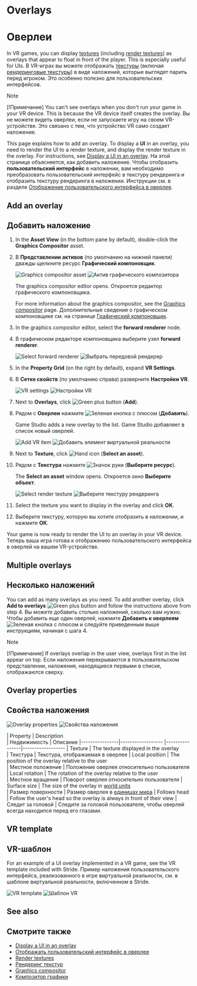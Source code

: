 # Overlays
# Оверлеи

In VR games, you can display [textures](../graphics/textures/index.md) (including [render textures](../graphics/graphics-compositor/render-textures.md)) as overlays that appear to float in front of the player. This is especially useful for UIs.
В VR-играх вы можете отображать [текстуры](../graphics/textures/index.md) (включая [рендеринговые текстуры](../graphics/graphics-compositor/render-textures.md)) в виде наложений, которые выглядят  парить перед игроком.  Это особенно полезно для пользовательских интерфейсов.

> [!Note]
> [!Примечание]
> You can't see overlays when you don't run your game in your VR device. This is because the VR device itself creates the overlay.
> Вы не можете видеть оверлеи, если не запускаете игру на своем VR-устройстве.  Это связано с тем, что устройство VR само создает наложение.

This page explains how to add an overlay. To display a **UI** in an overlay, you need to render the UI to a render texture, and display the render texture in the overlay. For instructions, see [Display a UI in an overlay](display-a-UI-in-an-overlay.md).
На этой странице объясняется, как добавить наложение.  Чтобы отобразить **пользовательский интерфейс** в наложении, вам необходимо преобразовать пользовательский интерфейс в текстуру рендеринга и отобразить текстуру рендеринга в наложении.  Инструкции см. в разделе [Отображение пользовательского интерфейса в оверлее](display-a-UI-in-an-overlay.md).

## Add an overlay
## Добавить наложение

1. In the **Asset View** (in the bottom pane by default), double-click the **Graphics Compositor** asset.
1. В **Представлении активов** (по умолчанию на нижней панели) дважды щелкните ресурс **Графический компоновщик**.

    ![Graphics compositor asset](../graphics/graphics-compositor/media/graphics-compositor-asset.png)
![Актив графического композитора](../graphics/graphics-compositor/media/graphics-compositor-asset.png)

    The graphics compositor editor opens.
Откроется редактор графического компоновщика.

    For more information about the graphics compositor, see the [Graphics compositor](../graphics/graphics-compositor/index.md) page.
Дополнительные сведения о графическом компоновщике см. на странице [Графический компоновщик](../graphics/graphics-compositor/index.md).

2. In the graphics compositor editor, select the **forward renderer** node.
2. В графическом редакторе компоновщика выберите узел **forward renderer**.

    ![Select forward renderer](media/select-forward-renderer.png)
![Выбрать передовой рендерер](media/select-forward-renderer.png)

3. In the **Property Grid** (on the right by default), expand **VR Settings**.
3. В **Сетке свойств** (по умолчанию справа) разверните **Настройки VR**.

    ![VR settings](media/vr-settings.png)
![Настройки VR](media/vr-settings.png)

4. Next to **Overlays**, click ![Green plus button](~/manual/game-studio/media/green-plus-icon.png) (**Add**).
4. Рядом с **Оверлеи** нажмите ![Зеленая кнопка с плюсом](~/manual/game-studio/media/green-plus-icon.png) (**Добавить**).

    Game Studio adds a new overlay to the list.
Game Studio добавляет в список новый оверлей.

    ![Add VR item](media/add-overlay.png)
![Добавить элемент виртуальной реальности](media/add-overlay.png)

5. Next to **Texture**, click ![Hand icon](~/manual/game-studio/media/hand-icon.png) (**Select an asset**).
5. Рядом с **Текстура** нажмите ![Значок руки](~/manual/game-studio/media/hand-icon.png) (**Выберите ресурс**).

    The **Select an asset** window opens.
Откроется окно **Выберите объект**.

    ![Select render texture](../graphics/graphics-compositor/media/select-render-frame.png)
![Выберите текстуру рендеринга](../graphics/graphics-compositor/media/select-render-frame.png)

6. Select the texture you want to display in the overlay and click **OK**.
6. Выберите текстуру, которую вы хотите отобразить в наложении, и нажмите **ОК**.

Your game is now ready to render the UI to an overlay in your VR device.
Теперь ваша игра готова к отображению пользовательского интерфейса в оверлей на вашем VR-устройстве.

## Multiple overlays
## Несколько наложений

You can add as many overlays as you need. To add another overlay, click **Add to overlays** ![Green plus button](~/manual/game-studio/media/green-plus-icon.png) and follow the instructions above from step 4.
Вы можете добавить столько наложений, сколько вам нужно.  Чтобы добавить еще один оверлей, нажмите **Добавить к оверлеям** ![Зеленая кнопка с плюсом](~/manual/game-studio/media/green-plus-icon.png) и следуйте приведенным выше инструкциям, начиная с шага 4.

> [!Note]
> [!Примечание]
> If overlays overlap in the user view, overlays first in the list appear on top.
> Если наложения перекрываются в пользовательском представлении, наложения, находящиеся первыми в списке, отображаются сверху.

## Overlay properties
## Свойства наложения

![Overlay properties](media/overlay-properties.png)
![Свойства наложения](media/overlay-properties.png)

| Property       | Description   
|  Недвижимость |  Описание
|----------------|------------------
|----------------|------------------
| Texture        | The texture displayed in the overlay    
|  Текстура |  Текстура, отображаемая в оверлее
| Local position | The position of the overlay relative to the user                           
|  Местное положение |  Положение оверлея относительно пользователя
| Local rotation | The rotation of the overlay relative to the user                           
|  Местное вращение |  Поворот оверлея относительно пользователя
| Surface size   | The size of the overlay in [world units](../game-studio/world-units.md)                        
|  Размер поверхности |  Размер оверлея в [единицах мира](../game-studio/world-units.md)
| Follows head   | Follow the user's head so the overlay is always in front of their view
|  Следит за головой |  Следите за головой пользователя, чтобы оверлей всегда находился перед его глазами.

## VR template
## VR-шаблон

For an example of a UI overlay implemented in a VR game, see the VR template included with Stride.
Пример наложения пользовательского интерфейса, реализованного в игре виртуальной реальности, см. в шаблоне виртуальной реальности, включенном в Stride.

![VR template](media/template-virtual-reality.png)
![Шаблон VR](media/template-virtual-reality.png)

## See also
## Смотрите также

* [Display a UI in an overlay](display-a-UI-in-an-overlay.md)
* [Отображать пользовательский интерфейс в оверлее](display-a-UI-in-an-overlay.md)
* [Render textures](../graphics/graphics-compositor/render-textures.md)
* [Рендеринг текстур](../graphics/graphics-compositor/render-textures.md)
* [Graphics compositor](../graphics/graphics-compositor/index.md)
* [Композитор графики](../graphics/graphics-compositor/index.md)
